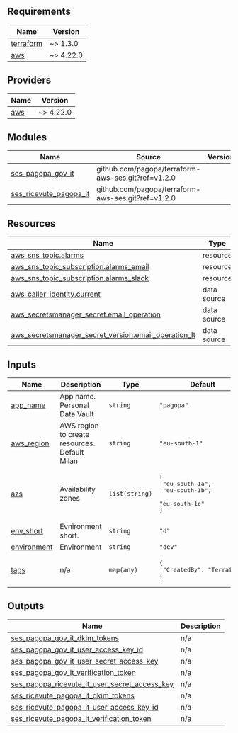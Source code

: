## Requirements

| Name | Version |
|------|---------|
| <a name="requirement_terraform"></a> [terraform](#requirement\_terraform) | ~> 1.3.0 |
| <a name="requirement_aws"></a> [aws](#requirement\_aws) | ~> 4.22.0 |

## Providers

| Name | Version |
|------|---------|
| <a name="provider_aws"></a> [aws](#provider\_aws) | ~> 4.22.0 |

## Modules

| Name | Source | Version |
|------|--------|---------|
| <a name="module_ses_pagopa_gov_it"></a> [ses\_pagopa\_gov\_it](#module\_ses\_pagopa\_gov\_it) | github.com/pagopa/terraform-aws-ses.git?ref=v1.2.0 |  |
| <a name="module_ses_ricevute_pagopa_it"></a> [ses\_ricevute\_pagopa\_it](#module\_ses\_ricevute\_pagopa\_it) | github.com/pagopa/terraform-aws-ses.git?ref=v1.2.0 |  |

## Resources

| Name | Type |
|------|------|
| [aws_sns_topic.alarms](https://registry.terraform.io/providers/hashicorp/aws/latest/docs/resources/sns_topic) | resource |
| [aws_sns_topic_subscription.alarms_email](https://registry.terraform.io/providers/hashicorp/aws/latest/docs/resources/sns_topic_subscription) | resource |
| [aws_sns_topic_subscription.alarms_slack](https://registry.terraform.io/providers/hashicorp/aws/latest/docs/resources/sns_topic_subscription) | resource |
| [aws_caller_identity.current](https://registry.terraform.io/providers/hashicorp/aws/latest/docs/data-sources/caller_identity) | data source |
| [aws_secretsmanager_secret.email_operation](https://registry.terraform.io/providers/hashicorp/aws/latest/docs/data-sources/secretsmanager_secret) | data source |
| [aws_secretsmanager_secret_version.email_operation_lt](https://registry.terraform.io/providers/hashicorp/aws/latest/docs/data-sources/secretsmanager_secret_version) | data source |

## Inputs

| Name | Description | Type | Default | Required |
|------|-------------|------|---------|:--------:|
| <a name="input_app_name"></a> [app\_name](#input\_app\_name) | App name. Personal Data Vault | `string` | `"pagopa"` | no |
| <a name="input_aws_region"></a> [aws\_region](#input\_aws\_region) | AWS region to create resources. Default Milan | `string` | `"eu-south-1"` | no |
| <a name="input_azs"></a> [azs](#input\_azs) | Availability zones | `list(string)` | <pre>[<br>  "eu-south-1a",<br>  "eu-south-1b",<br>  "eu-south-1c"<br>]</pre> | no |
| <a name="input_env_short"></a> [env\_short](#input\_env\_short) | Evnironment short. | `string` | `"d"` | no |
| <a name="input_environment"></a> [environment](#input\_environment) | Environment | `string` | `"dev"` | no |
| <a name="input_tags"></a> [tags](#input\_tags) | n/a | `map(any)` | <pre>{<br>  "CreatedBy": "Terraform"<br>}</pre> | no |

## Outputs

| Name | Description |
|------|-------------|
| <a name="output_ses_pagopa_gov_it_dkim_tokens"></a> [ses\_pagopa\_gov\_it\_dkim\_tokens](#output\_ses\_pagopa\_gov\_it\_dkim\_tokens) | n/a |
| <a name="output_ses_pagopa_gov_it_user_access_key_id"></a> [ses\_pagopa\_gov\_it\_user\_access\_key\_id](#output\_ses\_pagopa\_gov\_it\_user\_access\_key\_id) | n/a |
| <a name="output_ses_pagopa_gov_it_user_secret_access_key"></a> [ses\_pagopa\_gov\_it\_user\_secret\_access\_key](#output\_ses\_pagopa\_gov\_it\_user\_secret\_access\_key) | n/a |
| <a name="output_ses_pagopa_gov_it_verification_token"></a> [ses\_pagopa\_gov\_it\_verification\_token](#output\_ses\_pagopa\_gov\_it\_verification\_token) | n/a |
| <a name="output_ses_pagopa_ricevute_it_user_secret_access_key"></a> [ses\_pagopa\_ricevute\_it\_user\_secret\_access\_key](#output\_ses\_pagopa\_ricevute\_it\_user\_secret\_access\_key) | n/a |
| <a name="output_ses_ricevute_pagopa_it_dkim_tokens"></a> [ses\_ricevute\_pagopa\_it\_dkim\_tokens](#output\_ses\_ricevute\_pagopa\_it\_dkim\_tokens) | n/a |
| <a name="output_ses_ricevute_pagopa_it_user_access_key_id"></a> [ses\_ricevute\_pagopa\_it\_user\_access\_key\_id](#output\_ses\_ricevute\_pagopa\_it\_user\_access\_key\_id) | n/a |
| <a name="output_ses_ricevute_pagopa_it_verification_token"></a> [ses\_ricevute\_pagopa\_it\_verification\_token](#output\_ses\_ricevute\_pagopa\_it\_verification\_token) | n/a |
